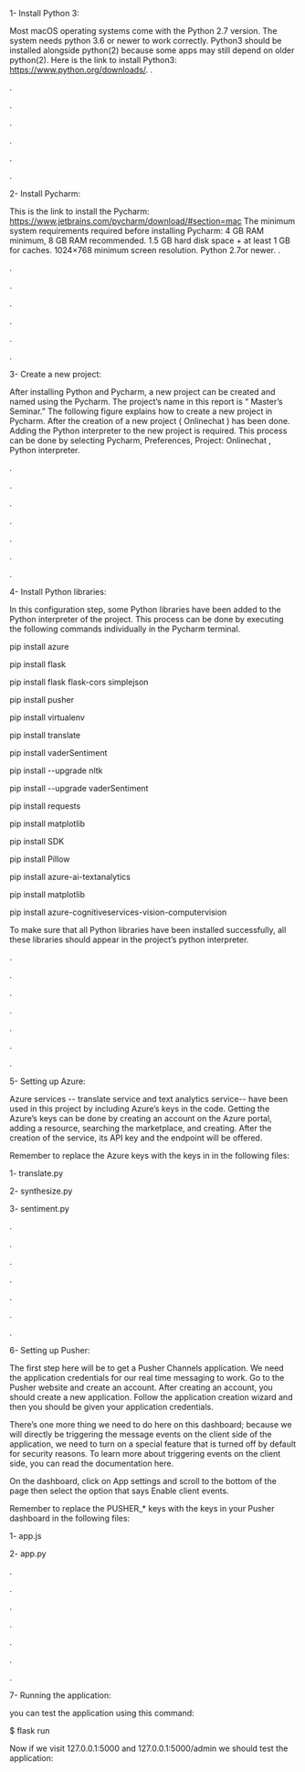 1- Install Python 3:

Most macOS operating systems come with the Python 2.7 version.  The system needs python 3.6 or newer to work correctly. Python3 should be installed alongside python(2) because some apps may still depend on older python(2). Here is the link to install Python3: https://www.python.org/downloads/. 
.

.

.

.

.

.

.

2- Install Pycharm:

This  is the link to install the Pycharm:  https://www.jetbrains.com/pycharm/download/#section=mac
The  minimum system requirements required before installing Pycharm: 
4 GB RAM minimum, 8 GB RAM recommended.
1.5 GB hard disk space + at least 1 GB for caches.
1024×768 minimum screen resolution.
Python 2.7or newer.
.

.

.

.

.

.

.





3- Create a new project:

After installing Python and Pycharm, a new project can be created and named using the Pycharm. The project’s name in this report is “ Master’s Seminar.” The following figure explains how to create a new project in Pycharm.
After the creation of a new project ( Onlinechat ) has been done. Adding the Python interpreter to the new project is required. This process can be done by selecting Pycharm, Preferences, Project: Onlinechat , Python interpreter. 

.

.

.

.

.

.

.





4- Install Python libraries:

In this configuration step, some Python libraries have been added to the Python interpreter of the project. This process can be done by executing the following commands individually in the Pycharm terminal.  

pip install azure

pip install flask

pip install flask flask-cors simplejson

pip install pusher
 
pip install virtualenv

pip install translate

pip install vaderSentiment

pip install --upgrade nltk

pip install --upgrade vaderSentiment

pip install requests

pip install matplotlib

pip install SDK

pip install Pillow

pip install azure-ai-textanalytics

pip install matplotlib

pip install azure-cognitiveservices-vision-computervision

                   
To make sure that all Python libraries have been installed successfully, all these libraries should appear in the project’s python interpreter.  

.

.

.

.

.

.

.





5- Setting up Azure:

Azure services -- translate service and text analytics service--  have been used in this project by including Azure’s keys in the code. Getting the Azure’s keys can be done by creating an account on the Azure portal, adding a resource, searching the marketplace, and creating.  After the creation of the service, its API key and the endpoint will be offered. 

Remember to replace the Azure keys with the keys in  in the following files:

1- translate.py

2- synthesize.py

3- sentiment.py

 .

.

.

.

.

.

.
 
 
6- Setting up Pusher:

The first step here will be to get a Pusher Channels application. We need the application credentials for our real time messaging to work.
Go to the Pusher website and create an account. After creating an account, you should create a new application. Follow the application creation wizard and then you should be given your application credentials.

There’s one more thing we need to do here on this dashboard; because we will directly be triggering the message events on the client side of the application, we need to turn on a special feature that is turned off by default for security reasons. To learn more about triggering events on the client side, you can read the documentation here.

On the dashboard, click on App settings and scroll to the bottom of the page then select the option that says Enable client events.

Remember to replace the PUSHER_* keys with the keys in your Pusher 
dashboard in the following files:

1- app.js

2- app.py 


.

.

.

.

.

.

.




7- Running the application:

you can test the application using this command:

   $ flask run
   

Now if we visit 127.0.0.1:5000 and 127.0.0.1:5000/admin we should test the application:
